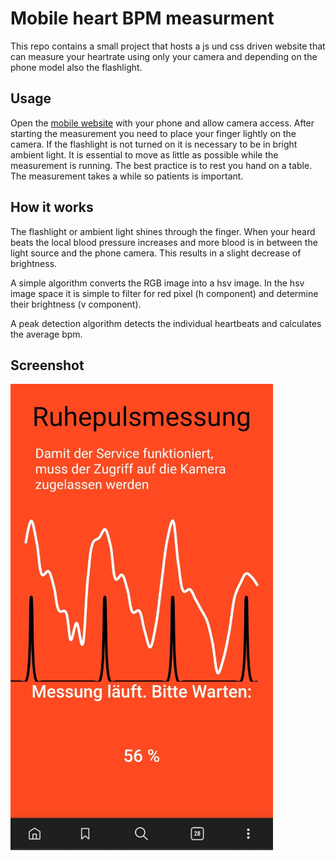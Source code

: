 # Mobile heart BPM measurment

This repo contains a small project that hosts a js und css driven website that can measure your heartrate using only your camera and depending on the phone model also the flashlight.

## Usage
Open the [mobile website](LeHaFi.github.io.git) with your phone and allow camera access. After starting the measurement you need to place your finger lightly on the camera. If the flashlight is not turned on it is necessary to be in bright ambient light. It is essential to move as little as possible while the measurement is running. The best practice is to rest you hand on a table. The measurement takes a while so patients is important.

## How it works
The flashlight or ambient light shines through the finger. When your heard beats the local blood pressure increases and more blood is in between the light source and the phone camera. This results in a slight decrease of brightness.

A simple algorithm converts the RGB image into a hsv image. In the hsv image space it is simple to filter for red pixel (h component) and determine their brightness (v component).

A peak detection algorithm detects the individual heartbeats and calculates the average bpm.


## Screenshot
![Screenshot](/Screenshot.png?raw=true "Screenshot")